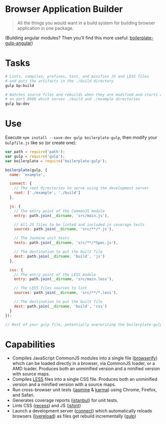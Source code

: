# Browser Application Builder

> All the things you would want in a build system for building browser application in one package.

(Building angular modules? Then you'll find this more useful: [boilerplate-gulp-angular](https://github.com/oztu/boilerplate-gulp-angular))

# Tasks
```sh
# Lints, compiles, prefixes, test, and minifies JS and LESS files
# and puts the artifacts in the ./build directory
gulp bp:build

# Watches source files and rebuilds when they are modified and starts a server
# on port 8080 which serves ./build and ./example directories
gulp bp:dev

```

# Use
Execute `npm install --save-dev gulp boilerplate-gulp`, then modify your `Gulpfile.js` like so (or create one):


```javascript
var path = require('path');
var gulp = require('gulp');
var boilerplate = require('boilerplate-gulp');

boilerplate(gulp, {
  name: 'example',

  connect: {
    // The root directories to serve using the development server
    root: ['./example', './build']
  },

  js: {
    // The entry point of the CommonJS module
    entry: path.join(__dirname, 'src/main.js'),

    // All JS files to be linted and included in coverage tests
    sources: path.join(__dirname, 'src/**/*.js'),

    // The Jasmine unit tests
    tests: path.join(__dirname, 'src/**/*Spec.js'),

    // The destination to put the built file
    dest: path.join(__dirname, 'build', 'js')
  },

  css: {
    // The entry point of the LESS module
    entry: path.join(__dirname, 'src/main.less'),

    // The LESS files sources to lint
    sources: path.join(__dirname, 'src/**/*.less'),

    // The destination to put the built file
    dest: path.join(__dirname, 'build', 'css')
  }
});

// Rest of your gulp file, potentially overwriting the boilerplate-gulp tasks...
```

# Capabilities
* Compiles JavaScript CommonJS modules into a single file ([browserify](http://browserify.org/)) which can be loaded directly in a browser, via CommonJS loader, or a AMD loader. Produces both an unminified version and a minified version with  source maps.
* Compiles [LESS](http://lesscss.org/) files into a single CSS file. Produces both an unminified version and a minified version with a source maps.
* Run cross-browser unit tests ([jasmine](http://jasmine.github.io/2.0/introduction.html) & [karma](http://karma-runner.github.io/)) using Chrome, Firefox, and Safari.
* Generates coverage reports ([istanbul](https://github.com/gotwarlost/istanbul)) for unit tests.
* Lints CSS ([recess](http://twitter.github.io/recess/)) and JS ([jshint](http://www.jshint.com/))
* Launch a development server ([connect](http://www.senchalabs.org/connect/)) which automatically reloads browsers ([livereload](http://livereload.com/)) as files get rebuild incrementally ([gulp](http://gulpjs.com/))
